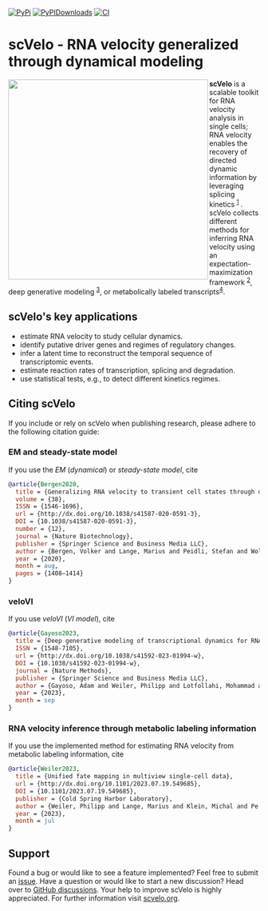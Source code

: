 [
![PyPi][badge-pypi]][link-pypi]
[![PyPIDownloads][badge-pypidownloads]][link-pypidownloads]
[![CI][badge-ci]][link-ci]

[badge-pypi]: https://img.shields.io/pypi/v/scvelo.svg
[link-pypi]: https://pypi.org/project/scvelo
[badge-pypidownloads]: https://pepy.tech/badge/scvelo
[link-pypidownloads]: https://pepy.tech/project/scvelo
[badge-ci]: https://img.shields.io/github/actions/workflow/status/theislab/scvelo/ci.yml?branch=main
[link-ci]: https://github.com/theislab/scvelo/actions/workflows/ci.yml

# scVelo - RNA velocity generalized through dynamical modeling

<img src="https://user-images.githubusercontent.com/31883718/67709134-a0989480-f9bd-11e9-8ae6-f6391f5d95a0.png" width="400px" align="left">

**scVelo** is a scalable toolkit for RNA velocity analysis in single cells; RNA velocity
enables the recovery of directed dynamic information by leveraging splicing kinetics
<sup>[1](https://doi.org/10.1038/s41586-018-0414-6)
</sup>. scVelo collects different
methods for inferring RNA velocity using an expectation-maximization framework
<sup>[2](https://doi.org/10.1038/s41587-020-0591-3)</sup>, deep generative modeling
<sup>[3](https://doi.org/10.1038/s41592-023-01994-w)</sup>,
or metabolically labeled transcripts<sup>[4](https://doi.org/10.1101/2023.07.19.549685)</sup>.

## scVelo's key applications

-   estimate RNA velocity to study cellular dynamics.
-   identify putative driver genes and regimes of regulatory changes.
-   infer a latent time to reconstruct the temporal sequence of transcriptomic events.
-   estimate reaction rates of transcription, splicing and degradation.
-   use statistical tests, e.g., to detect different kinetics regimes.

## Citing scVelo

If you include or rely on scVelo when publishing research, please adhere to the
following citation guide:

### EM and steady-state model

If you use the _EM_ (_dynamical_) or _steady-state model_, cite

```bibtex
@article{Bergen2020,
  title = {Generalizing RNA velocity to transient cell states through dynamical modeling},
  volume = {38},
  ISSN = {1546-1696},
  url = {http://dx.doi.org/10.1038/s41587-020-0591-3},
  DOI = {10.1038/s41587-020-0591-3},
  number = {12},
  journal = {Nature Biotechnology},
  publisher = {Springer Science and Business Media LLC},
  author = {Bergen, Volker and Lange, Marius and Peidli, Stefan and Wolf, F. Alexander and Theis, Fabian J.},
  year = {2020},
  month = aug,
  pages = {1408–1414}
}
```

### veloVI

If you use _veloVI_ (_VI model_), cite

```bibtex
@article{Gayoso2023,
  title = {Deep generative modeling of transcriptional dynamics for RNA velocity analysis in single cells},
  ISSN = {1548-7105},
  url = {http://dx.doi.org/10.1038/s41592-023-01994-w},
  DOI = {10.1038/s41592-023-01994-w},
  journal = {Nature Methods},
  publisher = {Springer Science and Business Media LLC},
  author = {Gayoso, Adam and Weiler, Philipp and Lotfollahi, Mohammad and Klein, Dominik and Hong, Justin and Streets, Aaron and Theis, Fabian J. and Yosef, Nir},
  year = {2023},
  month = sep
}
```

### RNA velocity inference through metabolic labeling information

If you use the implemented method for estimating RNA velocity from metabolic labeling
information, cite

```bibtex
@article{Weiler2023,
  title = {Unified fate mapping in multiview single-cell data},
  url = {http://dx.doi.org/10.1101/2023.07.19.549685},
  DOI = {10.1101/2023.07.19.549685},
  publisher = {Cold Spring Harbor Laboratory},
  author = {Weiler, Philipp and Lange, Marius and Klein, Michal and Pe’er, Dana and Theis, Fabian J.},
  year = {2023},
  month = jul
}
```

## Support

Found a bug or would like to see a feature implemented? Feel free to submit an
[issue](https://github.com/theislab/scvelo/issues/new/choose).
Have a question or would like to start a new discussion? Head over to
[GitHub discussions](https://github.com/theislab/scvelo/discussions).
Your help to improve scVelo is highly appreciated.
For further information visit [scvelo.org](https://scvelo.org).